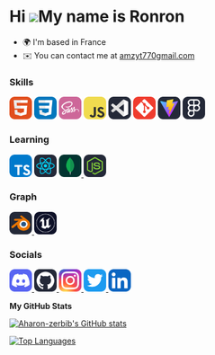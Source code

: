 Hi ![](https://user-images.githubusercontent.com/18350557/176309783-0785949b-9127-417c-8b55-ab5a4333674e.gif)My name is Ronron
==============================================================================================================================

* 🌍  I'm based in France
* ✉️  You can contact me at [amzyt770gmail.com](mailto:amzyt770gmail.com )

### Skills

<p align="left">
 <a href="https://developer.mozilla.org/en-US/docs/Glossary/HTML5" target="_blank" rel="noreferrer"><img src="https://github.com/tandpfun/skill-icons/blob/main/icons/HTML.svg"  
 width="40" height="40" alt="html"/></a>
 <a href="https://www.w3.org/TR/CSS/#css"   
 target="_blank" rel="noreferrer"><img src="https://github.com/tandpfun/skill-icons/blob/main/icons/CSS.svg"   
 width="40" height="40" alt="CSS3" /></a>
 <a href="https://sass-lang.com/"   
 target="_blank" rel="noreferrer"><img src="https://github.com/tandpfun/skill-icons/blob/main/icons/Sass.svg"   
 width="40" height="40" alt="Sass"   
 /></a>
<a href="https://developer.mozilla.org/en-US/docs/Web/JavaScript" target="_blank" rel="noreferrer"><img src="https://github.com/tandpfun/skill-icons/blob/main/icons/JavaScript.svg"   
 width="40" height="40" alt="JavaScript" /></a>
 <a href="https://code.visualstudio.com/"   
 target="_blank" rel="noreferrer"><img src="https://github.com/tandpfun/skill-icons/blob/main/icons/VSCode-Dark.svg"   
 width="40" height="40" alt="VS Code" /></a>
 <a href="https://git-scm.com/"   
 target="_blank" rel="noreferrer"><img src="https://github.com/tandpfun/skill-icons/blob/main/icons/Git.svg"   
 width="40" height="40" alt="Git"   
 /></a>
<a href="https://vitejs.dev/" target="_blank" rel="noreferrer"><img src="https://github.com/tandpfun/skill-icons/blob/main/icons/Vite-Dark.svg"   
width="40" height="40" alt="Vite" /></a>
<a href="https://www.figma.com/"   
 target="_blank" rel="noreferrer"><img src="https://github.com/tandpfun/skill-icons/blob/main/icons/Figma-Dark.svg"   
 width="40" height="40" alt="Figma"   
 /></a>

</p>

### Learning
<p align="left">
 <a href="https://www.typescriptlang.org/" target="_blank" rel="noreferrer"><img src="https://github.com/tandpfun/skill-icons/blob/main/icons/TypeScript.svg"   
 width="40" height="40" alt="TypeScript" /></a>
 <a href="https://reactjs.org/" target="_blank" rel="noreferrer"><img src="https://github.com/tandpfun/skill-icons/blob/main/icons/React-Dark.svg"   
width="40" height="40" alt="React" /></a>

<a href="https://www.mongodb.com" target="_blank" rel="noreferrer">
  <img src="https://github.com/tandpfun/skill-icons/blob/main/icons/MongoDB.svg" 
       width="40" height="40" alt="MongoDB" />
</a>

<a href="https://nodejs.org" target="_blank" rel="noreferrer">
  <img src="https://github.com/tandpfun/skill-icons/blob/main/icons/NodeJS-Dark.svg" 
       width="40" height="40" alt="Node.js" />
</a>


 
</p>

### Graph

<p align="left">
  <a href="https://www.blender.org" target="_blank" rel="noreferrer">
    <img src="https://github.com/tandpfun/skill-icons/blob/main/icons/Blender-Dark.svg" 
         width="40" height="40" alt="Blender" />
  </a>
  <a href="https://www.unrealengine.com" target="_blank" rel="noreferrer">
    <img src="https://github.com/tandpfun/skill-icons/blob/main/icons/UnrealEngine.svg" 
        width="40" height="40" alt="Unreal Engine" />
  </a>
</p>


 
### Socials

<p align="left">

<a href="https://discord.com/users/daykoro" target="_blank" rel="noreferrer">
  <img src="https://github.com/tandpfun/skill-icons/blob/main/icons/Discord.svg" 
       width="40" height="40" alt="discord" />
</a>
<a href="https://www.github.com/Aharon-zerbib" target="_blank" rel="noreferrer">
  <img src="https://github.com/tandpfun/skill-icons/blob/main/icons/Github-Dark.svg" 
       width="40" height="40" alt="gitHub" />
</a>
<a href="http://www.instagram.com/ronron.mz" target="_blank" rel="noreferrer">
  <img src="https://github.com/tandpfun/skill-icons/blob/main/icons/Instagram.svg" 
       width="40" height="40" alt="Instagram" />
</a>
<a href="https://www.x.com/Daykoro_" target="_blank" rel="noreferrer">
  <img src="https://github.com/tandpfun/skill-icons/blob/main/icons/Twitter.svg" 
width="40" height="40" alt="twitter" />
</a>
<a href="https://www.linkedin.com/in/aharon-zerbib-911bb6276/" target="_blank" rel="noreferrer">
  <img src="https://github.com/tandpfun/skill-icons/blob/main/icons/LinkedIn.svg" 
       width="40" height="40" alt="LinkedIn" />
</a>

</p>



<b>My GitHub Stats</b>

<a href="http://www.github.com/Aharon-zerbib"><img src="https://github-readme-stats.vercel.app/api?username=Aharon-zerbib&show_icons=true&hide=stars,issues,&title_color=84cc16&text_color=a855f7&icon_color=3382ed&bg_color=1c1917&hide_border=true&show_icons=true" alt="Aharon-zerbib's GitHub stats" /></a>

<a href="https://github.com/Aharon-zerbib" align="left"><img src="https://github-readme-stats.vercel.app/api/top-langs/?username=Aharon-zerbib&langs_count=10&title_color=84cc16&text_color=a855f7&icon_color=3382ed&bg_color=1c1917&hide_border=true&locale=en&custom_title=Top%20%Languages" alt="Top Languages" /></a>
